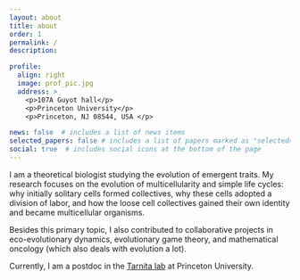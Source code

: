 ```yaml
---
layout: about
title: about
order: 1
permalink: /
description: 

profile:
  align: right
  image: prof_pic.jpg
  address: >
    <p>107A Guyot hall</p>
    <p>Princeton University</p>
    <p>Princeton, NJ 08544, USA </p>

news: false  # includes a list of news items
selected_papers: false # includes a list of papers marked as "selected={true}"
social: true  # includes social icons at the bottom of the page
---
```


I am a theoretical biologist studying the evolution of emergent traits. My research focuses on the evolution of multicellularity and simple life cycles: why initially solitary cells formed collectives, why these cells adopted a division of labor, and how the loose cell collectives gained their own identity and became multicellular organisms. 

Besides this primary topic, I also contributed to collaborative projects in eco-evolutionary dynamics, evolutionary game theory, and mathematical oncology (which also deals with evolution a lot).

Currently, I am a postdoc in the [Tarnita lab](https://scholar.princeton.edu/ctarnita) at Princeton University.


<!---
Write your biography here. Tell the world about yourself. Link to your favorite [subreddit](http://reddit.com) {:target="\_blank"}. You can put a picture in, too. The code is already in, just name your picture `prof_pic.jpg` and put it in the `img/` folder.)

Put your address / P.O. box / other info right below your picture. You can also disable any these elements by editing `profile` property of the YAML header of your `_pages/about.md`. Edit `_bibliography/papers.bib` and Jekyll will render your [publications page](/al-folio/publications/) automatically.

Link to your social media connections, too. This theme is set up to use [Font Awesome icons](http://fortawesome.github.io/Font-Awesome/){:target="\_blank"} and [Academicons](https://jpswalsh.github.io/academicons/){:target="\_blank"}, like the ones below. Add your Facebook, Twitter, LinkedIn, Google Scholar, or just disable all of them.
--->